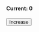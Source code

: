 <!DOCTYPE html>
<html>

<head>
  <meta charset="utf-8">
  <meta name="viewport" content="width=device-width">
  <title>replit</title>
  <link href="style.css" rel="stylesheet" type="text/css" />
</head>

<body>
  <script src="script.js"></script>
  

<h4>Current: <span id="mainCount">0</span></h4>
<div class="container">
  <button id="increment">Increase</button>
</div>
  

  
</body>

</html>
